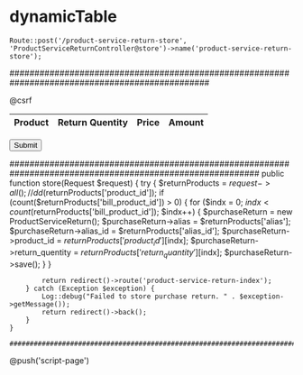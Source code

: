 # dynamicTable

    Route::post('/product-service-return-store', 'ProductServiceReturnController@store')->name('product-service-return-store');

################################################################################################
  <div class="row" id="product_list">
        <form method="post" action="{{ route('product-service-return-store') }}">
            @csrf
            <input type="hidden" name="alias" value="purchase">
            <input type="hidden" name="alias_id" value="{{ $bill_details->bill_id }}">
            <div class="col-6">
                <table class="table">
                    <thead>
                    <tr>
                        <th scope="col">Product</th>
                        <th scope="col">Return Quentity</th>
                        <th scope="col">Price</th>
                        <th scope="col">Amount</th>
                    </tr>
                    </thead>
                    <tbody id="product_list_body">
                    </tbody>
                </table>
            </div>
            <div class="col-6 text-right">
                <button type="submit" class="btn btn-success">Submit</button>
            </div>
        </form>
    </div>

##########################################################################################################
public function store(Request $request)
    {
        try {
            $returnProducts = $request->all();
//            dd($returnProducts['product_id']);
            if (count($returnProducts['bill_product_id']) > 0) {
                for ($indx = 0; $indx < count($returnProducts['bill_product_id']); $indx++) {
                    $purchaseReturn = new ProductServiceReturn();
                    $purchaseReturn->alias = $returnProducts['alias'];
                    $purchaseReturn->alias_id = $returnProducts['alias_id'];
                    $purchaseReturn->product_id = $returnProducts['product_id'][$indx];
                    $purchaseReturn->return_quentity = $returnProducts['return_quantity'][$indx];
                    $purchaseReturn->save();
                }
            }

            return redirect()->route('product-service-return-index');
        } catch (Exception $exception) {
            Log::debug("Failed to store purchase return. " . $exception->getMessage());
            return redirect()->back();
        }
    }
    
    ##########################################################################################################

@push('script-page')
    <script src="https://code.jquery.com/jquery-3.6.3.min.js"
            integrity="sha256-pvPw+upLPUjgMXY0G+8O0xUf+/Im1MZjXxxgOcBQBXU=" crossorigin="anonymous">
    </script>
    <script>
        $(function () {
            var addedItems = [];
            $(document).on('click', '.product-items', function () {
                let rowDt = [];
                rowDt['itemId'] = $(this).val();
                rowDt['prodId'] = $(this).closest('tr').find('.prod-id').text();
                rowDt['prodName'] = $(this).closest('tr').find('.prod-name').text();
                rowDt['prodQty'] = $(this).closest('tr').find('.prod-quantity').text();
                rowDt['prodPrice'] = $(this).closest('tr').find('.prod-price').text();
                rowDt['totalAmount'] = parseInt(rowDt['prodQty']) * parseInt(rowDt['prodPrice']);

                // find current row id
                if (addedItems.length > 0 && addedItems.includes(rowDt['itemId'])) {
                    $(`.item-row-id-${rowDt['itemId']}`).closest('tr').remove();
                    const index = addedItems.indexOf(rowDt['itemId']);
                    addedItems.splice(index, 1);
                } else {
                    addItems(rowDt);
                    addedItems.push(rowDt['itemId']);
                }
            });

            function addItems(rowDt) {
                $('#product_list_body').append(
                    `<tr>
                    <td class="item-row-id-${rowDt['itemId']}" style="display: none;"><input type="number" name="bill_product_id[]" class="form-control" value="${rowDt['itemId']}"></td>
                    <td style="display: none;"><input type="hidden" name="product_id[]" class="form-control" value="${rowDt['prodId']}"></td>
                    <td>${rowDt['prodName']}</td>
                    <td><input type="number" name="return_quantity[]" class="form-control" value="${rowDt['prodQty']}"></td>
                    <td>${rowDt['prodPrice']}</td>
                    <td>${rowDt['totalAmount']}</td>
                    </tr>`
                );
            }
        });

    </script>
@endpush

    ##########################################################################################################
